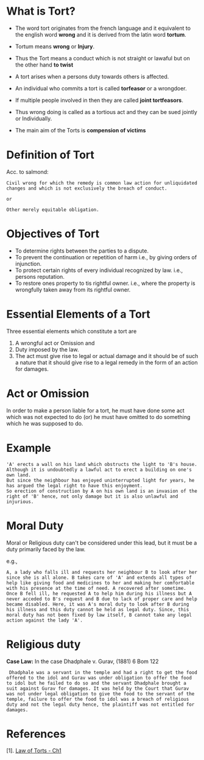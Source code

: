 # What is Tort?

- The word tort originates from the french language and it equivalent to the english word **wrong** and it is derived from the latin word **tortum**.
- Tortum means **wrong** or **Injury**.
- Thus the Tort means a conduct which is not straight or lawaful but on the other hand **to twist**

- A tort arises when a persons duty towards others is affected. 
- An individual who commits a tort is called **torfeasor** or a wrongdoer.
- If multiple people involved in then they are called **joint tortfeasors**.
- Thus wrong doing is called as a tortious act and they can be sued jointly or Individually.
- The main aim of the Torts is **compension of victims**


# Definition of Tort
Acc. to salmond:
```
Civil wrong for which the remedy is common law action for unliquidated changes and which is not exclusively the breach of conduct.

or

Other merely equitable obligation.
```


# Objectives of Tort
- To determine rights between the parties to a dispute.
- To prevent the continuation or repetition of harm i.e., by giving orders of injunction.
- To protect certain rights of every individual recognized by law. i.e., persons reputation.
- To restore ones property to tis rightful owner. i.e., where the property is wrongfully taken away from its rightful owner.

# Essential Elements of a Tort

Three essential elements which constitute a tort are
1. A wrongful act or Omission and
2. Duty imposed by the law.
3. The act must give rise to legal or actual damage and it should be of such a nature that it should give rise to a legal remedy in the form of an action for damages.


# Act or Omission
In order to make a person liable for a tort, he must have done some act which was not expected to do (or) he must have omitted to do something which he was supposed to do.


# Example

```
'A' erects a wall on his land which obstructs the light to 'B's house. Although it is undoubtedly a lawful act to erect a building on one's own land.
But since the neighbour has enjoyed uninterrupted light for years, he has argued the legal right to have this enjoyment.
So erection of construction by A on his own land is an invasion of the right of 'B' hence, not only damage but it is also unlawful and injurious.
```



# Moral Duty
Moral or Religious duty can't be considered under this lead, but it must be a duty primarily faced by the law.

e.g., 
```
A, a lady who falls ill and requests her neighbour B to look after her since she is all alone. B takes care of 'A' and extends all types of help like giving food and medicines to her and making her comfortable with his presence at the time of need. A recovered after sometime. Once B fell ill, he requested A to help him during his illness but A never acceded to B's request and B due to lack of proper care and help became disabled. Here, it was A's moral duty to look after B during his illness and this duty cannot be held as legal duty. Since, this moral duty has not been fixed by law itself, B cannot take any legal action against the lady 'A'.
```

# Religious duty
**Case Law:** In the case Dhadphale v. Gurav, (1881) 6 Bom 122
```
 Dhadphale was a servant in the temple and had a right to get the food offered to the idol and Gurav was under obligation to offer the food to idol but he failed to do so and the servant Dhadphale brought a suit against Gurav for damages. It was held by the Court that Gurav was not under legal obligation to give the food to the servant of the temple, failure to offer the food to idol was a breach of religious duty and not the legal duty hence, the plaintiff was not entitled for damages.
```

# References
[1]. [Law of Torts - Ch1](http://student.manupatra.com/Academic/Abk/Law-of-Torts/chapter1.htm)
































